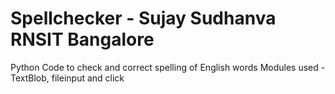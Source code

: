 # Spellchecker - Sujay Sudhanva RNSIT Bangalore 
Python Code to check and correct spelling of English words 
Modules used - TextBlob, fileinput and click
